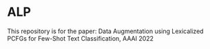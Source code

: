 # ALP

This repository is for the paper: Data Augmentation using Lexicalized PCFGs for Few-Shot Text Classification, AAAI 2022
